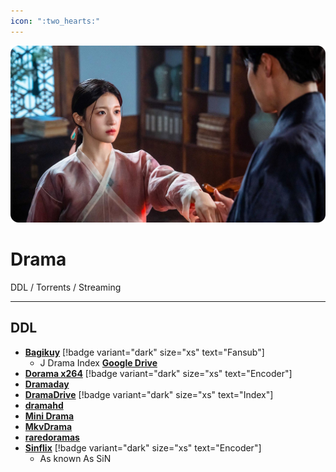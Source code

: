 ```yaml
---
icon: ":two_hearts:"
---
```


![](/static/assets/banner/drama.png)
# Drama

DDL / Torrents / Streaming
___

## DDL
- [**Bagikuy**](https://bagikuy.com/) [!badge variant="dark" size="xs" text="Fansub"]
    - J Drama Index [**Google Drive**](https://drive.google.com/drive/folders/0B4SicD-zZ_Z1SWtNWjlfMmJtRFE?resourcekey=0-Mb-d6oqmNscdL_zO16m4Uw)
- [**Dorama x264**](https://doramax264.com/) [!badge variant="dark" size="xs" text="Encoder"]    
- [**Dramaday**](https://dramaday.me/)
- [**DramaDrive**](https://kmdlbd.tk/) [!badge variant="dark" size="xs" text="Index"]
- [**dramahd**](https://dramahd.me/)
- [**Mini Drama**](https://minidrama.net/)
- [**MkvDrama**](https://mkvdrama.org/)
- [**raredoramas**](https://www.raredoramas.com/)
- [**Sinflix**](https://rentry.co/sinflix) [!badge variant="dark" size="xs" text="Encoder"]
    - As known As SiN